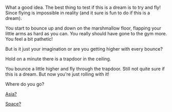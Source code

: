 What a good idea. The best thing to test if this is a dream is to try and fly!
Since flying is impossible in reality (and it sure is fun to do if this is a dream).

You start to bounce up and down on the marshmallow floor, flapping your little arms
as hard as you can. You really should have gone to the gym more. You feel a bit pathetic!

But is it just your imagination or are you getting higher with every bounce?

Hold on a minute there is a trapdoor in the ceiling.

You bounce a little higher and fly through the trapdoor. Still not quite sure if
this is a dream. But now you're just rolling with it!

Where do you go?

[Asia?](./asia/asia.md)

[Space?](./space/space.md)
